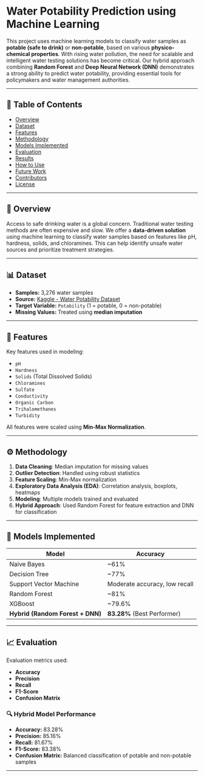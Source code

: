 #  Water Potability Prediction using Machine Learning

This project uses machine learning models to classify water samples as **potable (safe to drink)** or **non-potable**, based on various **physico-chemical properties**. With rising water pollution, the need for scalable and intelligent water testing solutions has become critical. Our hybrid approach combining **Random Forest** and **Deep Neural Network (DNN)** demonstrates a strong ability to predict water potability, providing essential tools for policymakers and water management authorities.

---

## 📌 Table of Contents
- [Overview](#overview)
- [Dataset](#dataset)
- [Features](#features)
- [Methodology](#methodology)
- [Models Implemented](#models-implemented)
- [Evaluation](#evaluation)
- [Results](#results)
- [How to Use](#how-to-use)
- [Future Work](#future-work)
- [Contributors](#contributors)
- [License](#license)

---

## 🧠 Overview

Access to safe drinking water is a global concern. Traditional water testing methods are often expensive and slow. We offer a **data-driven solution** using machine learning to classify water samples based on features like pH, hardness, solids, and chloramines. This can help identify unsafe water sources and prioritize treatment strategies.

---

## 📊 Dataset

- **Samples:** 3,276 water samples
- **Source:** [Kaggle - Water Potability Dataset](https://www.kaggle.com/datasets/adityakadiwal/water-potability)
- **Target Variable:** `Potability` (1 = potable, 0 = non-potable)
- **Missing Values:** Treated using **median imputation**

---

## 🧪 Features

Key features used in modeling:
- `pH`
- `Hardness`
- `Solids` (Total Dissolved Solids)
- `Chloramines`
- `Sulfate`
- `Conductivity`
- `Organic Carbon`
- `Trihalomethanes`
- `Turbidity`

All features were scaled using **Min-Max Normalization**.

---

## ⚙️ Methodology

1. **Data Cleaning**: Median imputation for missing values
2. **Outlier Detection**: Handled using robust statistics
3. **Feature Scaling**: Min-Max normalization
4. **Exploratory Data Analysis (EDA)**: Correlation analysis, boxplots, heatmaps
5. **Modeling**: Multiple models trained and evaluated
6. **Hybrid Approach**: Used Random Forest for feature extraction and DNN for classification

---

## 🤖 Models Implemented

| Model | Accuracy |
|-------|----------|
| Naive Bayes | ~61% |
| Decision Tree | ~77% |
| Support Vector Machine | Moderate accuracy, low recall |
| Random Forest | ~81% |
| XGBoost | ~79.6% |
| **Hybrid (Random Forest + DNN)** | **83.28%** (Best Performer) |

---

## 📈 Evaluation

Evaluation metrics used:
- **Accuracy**
- **Precision**
- **Recall**
- **F1-Score**
- **Confusion Matrix**

### 🔍 Hybrid Model Performance
- **Accuracy:** 83.28%
- **Precision:** 85.16%
- **Recall:** 81.67%
- **F1-Score:** 83.38%
- **Confusion Matrix:** Balanced classification of potable and non-potable samples

---

